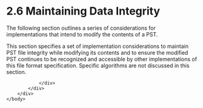 <html dir="LTR" xmlns:mshelp="http://msdn.microsoft.com/mshelp" xmlns:ddue="http://ddue.schemas.microsoft.com/authoring/2003/5" xmlns:xlink="http://www.w3.org/1999/xlink" xmlns:tool="http://www.microsoft.com/tooltip">
    <head>
        <meta http-equiv="Content-Type" content="text/html; CHARSET=utf-8"></meta>
        <meta name="save" content="history"></meta>
        <title>2.6 Maintaining Data Integrity</title>
        <xml>
            <mshelp:toctitle title="2.6 Maintaining Data Integrity"></mshelp:toctitle>
            <mshelp:rltitle title="[MS-PST]: Maintaining Data Integrity"></mshelp:rltitle>
            <mshelp:keyword index="A" term="5e1a4d6b-ebbf-4658-9aa7-824929233044"></mshelp:keyword>
            <mshelp:attr name="DCSext.ContentType" value="open specification"></mshelp:attr>
            <mshelp:attr name="AssetID" value="5e1a4d6b-ebbf-4658-9aa7-824929233044"></mshelp:attr>
            <mshelp:attr name="TopicType" value="kbRef"></mshelp:attr>
            <mshelp:attr name="DCSext.Title" value="[MS-PST]: Maintaining Data Integrity" />
        </xml>
    </head>
    <body>
        <div id="header">
            <h1 class="heading">2.6 Maintaining Data Integrity</h1>
        </div>
        <div id="mainSection">
            <div id="mainBody">
                <div id="allHistory" class="saveHistory"></div>
                <div id="sectionSection0" class="section" name="collapseableSection">
                    

<p>The following section outlines a series of considerations
for implementations that intend to modify the contents of a PST. </p>

<p>This section specifies a set of implementation
considerations to maintain PST file integrity while modifying its contents and
to ensure the modified PST continues to be recognized and accessible by other implementations
of this file format specification. Specific algorithms are not discussed in
this section.</p>


                </div>
            </div>
        </div>
    </body>
</html>